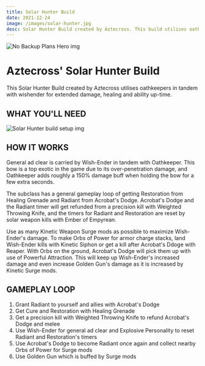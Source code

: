 ```yaml
---
title: Solar Hunter Build
date: 2021-12-24
image: /images/solar-hunter.jpg
desc: Solar Hunter Build created by Aztecross. This build utilises oathkeepers in tandem with wishender for extended damage.
---
```


![No Backup Plans Hero img](/images/oathkeepers.webp "No Backup Plans D2")

# Aztecross' Solar Hunter Build

This Solar Hunter Build created by Aztecross utilises oathkeepers in tandem with wishender for extended damage, healing and ability up-time.

## WHAT YOU'LL NEED

![Solar Hunter build setup img](/images/az-solar-hunter.png "solar hunter setup D2")

## HOW IT WORKS

General ad clear is carried by Wish-Ender in tandem with Oathkeeper. This bow is a top exotic in the game due to its over-penetration damage, and Oathkeeper adds roughly a 150% damage buff when holding the bow for a few extra seconds.

The subclass has a general gameplay loop of getting Restoration from Healing Grenade and Radiant from Acrobat's Dodge. Acrobat's Dodge and the Radiant timer will get refunded from a precision kill with Weighted Throwing Knife, and the timers for Radiant and Restoration are reset by solar weapon kills with Ember of Empyrean.

Use as many Kinetic Weapon Surge mods as possible to maximize Wish-Ender's damage. To make Orbs of Power for armor charge stacks, land Wish-Ender kills with Kinetic Siphon or get a kill after Acrobat's Ddoge with Reaper. With Orbs on the ground, Acrobat's Dodge will pick them up with use of Powerful Attraction. This will keep up Wish-Ender's increased damage and even increase Golden Gun's damage as it is increased by Kinetic Surge mods.

## GAMEPLAY LOOP

1. Grant Radiant to yourself and allies with Acrobat's Dodge
2. Get Cure and Restoration with Healing Grenade
3. Get a precision kill with Weighted Throwing Knife to refund Acrobat's Dodge and melee
4. Use Wish-Ender for general ad clear and Explosive Personality to reset Radiant and Restoration's timers
5. Use Acrobat's Dodge to become Radiant once again and collect nearby Orbs of Power for Surge mods
6. Use Golden Gun which is buffed by Surge mods
